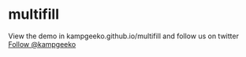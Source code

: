 multifill
=========
View the demo in kampgeeko.github.io/multifill and follow us on twitter <a href="https://twitter.com/kampgeeko" class="twitter-follow-button" data-show-count="false">Follow @kampgeeko</a>
	                		<script>!function(d,s,id){var js,fjs=d.getElementsByTagName(s)[0],p=/^http:/.test(d.location)?'http':'https';if(!d.getElementById(id)){js=d.createElement(s);js.id=id;js.src=p+'://platform.twitter.com/widgets.js';fjs.parentNode.insertBefore(js,fjs);}}(document, 'script', 'twitter-wjs');</script>

